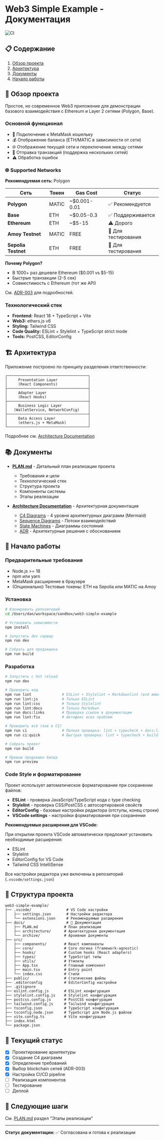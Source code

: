 # Web3 Simple Example - Документация

![CI](https://github.com/danealton/web3-simple-example/actions/workflows/ci.yml/badge.svg)

## 📋 Содержание

1. [Обзор проекта](#-обзор-проекта)
2. [Архитектура](#-архитектура)
3. [Документы](#-документы)
4. [Начало работы](#-начало-работы)

## 🎯 Обзор проекта

Простое, но современное Web3 приложение для демонстрации базового взаимодействия с Ethereum и Layer 2 сетями (Polygon, Base).

### Основной функционал

- 🔌 Подключение к MetaMask кошельку
- 💰 Отображение баланса (ETH/MATIC в зависимости от сети)
- 🌐 Отображение текущей сети и переключение между сетями
- 💸 Отправка транзакций (поддержка нескольких сетей)
- ⚠️ Обработка ошибок

### 🌐 Supported Networks

**Рекомендуемая сеть:** Polygon

| Сеть | Токен | Gas Cost | Статус |
|------|-------|----------|--------|
| **Polygon** | MATIC | ~$0.001-0.01 | ✅ Рекомендуется |
| **Base** | ETH | ~$0.05-0.3 | ✅ Поддерживается |
| **Ethereum** | ETH | ~$5-15 | ⚠️ Дорого |
| **Amoy Testnet** | MATIC | FREE | 🧪 Для тестирования |
| **Sepolia Testnet** | ETH | FREE | 🧪 Для тестирования |

**Почему Polygon?**

- В 1000+ раз дешевле Ethereum ($0.001 vs $5-15)
- Быстрые транзакции (2-5 сек)
- Совместимость с Ethereum (тот же API)

См. [ADR-003](./docs/architecture/adrs/003-polygon-and-multichain-support.md) для подробностей.

### Технологический стек

- **Frontend:** React 18 + TypeScript + Vite
- **Web3:** ethers.js v6
- **Styling:** Tailwind CSS
- **Code Quality:** ESLint + Stylelint + TypeScript strict mode
- **Tools:** PostCSS, EditorConfig

## 🏗 Архитектура

Приложение построено по принципу разделения ответственности:

```text
┌─────────────────────────────────────┐
│     Presentation Layer              │
│     (React Components)              │
├─────────────────────────────────────┤
│     Adapter Layer                   │
│     (React Hooks)                   │
├─────────────────────────────────────┤
│     Business Logic Layer            │
│   (WalletService, NetworkConfig)    │
├─────────────────────────────────────┤
│     Data Access Layer               │
│     (ethers.js + MetaMask)          │
└─────────────────────────────────────┘
```

Подробнее см. [Architecture Documentation](./docs/architecture/README.md)

## 📚 Документы

- **[PLAN.md](./docs/PLAN.md)** - Детальный план реализации проекта
  - Требования и цели
  - Технологический стек
  - Структура проекта
  - Компоненты системы
  - Этапы реализации

- **[Architecture Documentation](./docs/architecture/README.md)** - Архитектурная документация
  - [C4 Diagrams](./docs/architecture/c4-diagrams/) - 4 уровня архитектурных диаграмм (Mermaid)
  - [Sequence Diagrams](./docs/architecture/sequences/) - Потоки взаимодействий
  - [State Machines](./docs/architecture/state-machines/) - Диаграммы состояний
  - [ADR](./docs/architecture/adrs/) - Архитектурные решения с обоснованием

## 🚀 Начало работы

### Предварительные требования

- Node.js >= 18
- npm или yarn
- MetaMask расширение в браузере
- (Опционально) Тестовые токены: ETH на Sepolia или MATIC на Amoy

### Установка

```bash
# Клонировать репозиторий
cd /Users/dan/workspace/sandbox/web3-simple-example

# Установить зависимости
npm install

# Запустить dev сервер
npm run dev

# Собрать для продакшена
npm run build
```

### Разработка

```bash
# Запустить с hot reload
npm run dev

# Проверить код
npm run lint              # ESLint + Stylelint + Markdownlint (всё вместе)
npm run lint:js           # Только ESLint
npm run lint:css          # Только Stylelint
npm run lint:docs         # Только Markdown
npm run docs:links        # Проверка ссылок в документации
npm run lint:fix          # Автофикс всех проблем

# Проверить всё (как в CI)
npm run ci                # Полная проверка: lint + typecheck + docs:links + build
npm run ci:quick          # Быстрая проверка: lint + typecheck + build (без links)

# Собрать проект
npm run build

# Превью продакшен билда
npm run preview
```

### Code Style и форматирование

Проект использует автоматическое форматирование при сохранении файлов:

- **ESLint** - проверка JavaScript/TypeScript кода с type checking
- **Stylelint** - проверка CSS/PostCSS с автосортировкой свойств
- **EditorConfig** - базовые настройки редактора (отступы, конец строки)
- **VSCode settings** - настройки форматирования при сохранении

**Рекомендуемые расширения для VSCode:**

При открытии проекта VSCode автоматически предложит установить необходимые расширения:

- ESLint
- Stylelint
- EditorConfig for VS Code
- Tailwind CSS IntelliSense

Все настройки редактора уже включены в репозиторий (`.vscode/settings.json`)

## 📁 Структура проекта

```text
web3-simple-example/
├── .vscode/                # VS Code настройки
│   ├── settings.json       # Настройки редактора
│   └── extensions.json     # Рекомендуемые расширения
├── docs/                   # 📖 Документация
│   ├── PLAN.md            # План реализации
│   ├── architecture/      # Архитектурная документация
│   └── archive/           # Архивные документы
├── src/
│   ├── components/        # React компоненты
│   ├── core/              # Core логика (framework-agnostic)
│   ├── hooks/             # Custom hooks (React adapters)
│   ├── types/             # TypeScript типы
│   ├── utils/             # Утилиты
│   ├── App.tsx            # Главный компонент
│   ├── main.tsx           # Entry point
│   └── index.css          # Стили
├── public/                # Статические файлы
├── .editorconfig          # EditorConfig настройки
├── .gitignore
├── eslint.config.js       # ESLint конфигурация
├── stylelint.config.js    # Stylelint конфигурация
├── postcss.config.js      # PostCSS конфигурация
├── tailwind.config.js     # Tailwind конфигурация
├── tsconfig.json          # TypeScript конфигурация
├── tsconfig.node.json     # TypeScript для Node.js файлов
├── vite.config.ts         # Vite конфигурация
├── index.html
└── package.json
```

## 🔄 Текущий статус

- [x] Проектирование архитектуры
- [x] Создание C4 диаграмм
- [x] Определение требований
- [x] Выбор blockchain сетей (ADR-003)
- [x] Настройка CI/CD pipeline
- [ ] Реализация компонентов
- [ ] Тестирование
- [ ] Деплой

## 📝 Следующие шаги

См. [PLAN.md](./docs/PLAN.md) раздел "Этапы реализации"

---

**Статус документации:** ✅ Согласована и готова к реализации

